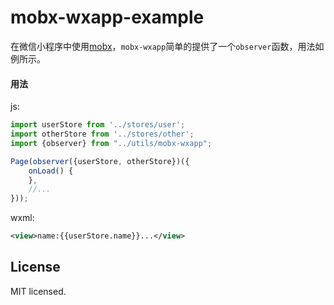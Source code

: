 # mobx-wxapp-example
在微信小程序中使用[mobx](https://github.com/mobxjs/mobx)，`mobx-wxapp`简单的提供了一个`observer`函数，用法如例所示。

#### 用法

js:
```JavaScript
import userStore from '../stores/user';
import otherStore from '../stores/other';
import {observer} from "../utils/mobx-wxapp";

Page(observer({userStore, otherStore})({
    onLoad() {
    },
    //...
}));

```
wxml:
```xml
<view>name:{{userStore.name}}...</view>
```

## License

MIT licensed.

